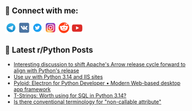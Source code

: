 ## 🔎 Connect with me:
[<img src="https://github.com/bullbesh/bullbesh/blob/main/images/Telegram.png" width="32" height="32" />](https://t.me/bullbesh)
[<img src="https://github.com/bullbesh/bullbesh/blob/main/images/VK.png" width="32" height="32" />](https://vk.com/bullbesh)
[<img src="https://github.com/bullbesh/bullbesh/blob/main/images/Twitter.png" width="32" height="32" />](https://twitter.com/bullbesh1)
[<img src="https://github.com/bullbesh/bullbesh/blob/main/images/Instagram.png" width="32" height="32" />](https://www.instagram.com/bullbesh)
[<img src="https://github.com/bullbesh/bullbesh/blob/main/images/Reddit.png" width="32" height="32" />](https://www.reddit.com/user/bullbesh)
[<img src="https://github.com/bullbesh/bullbesh/blob/main/images/YouTube.png" width="32" height="32" />](https://www.youtube.com/channel/UCtfjRs6uzgq5mfm8S06WTcg)

## 📕 Latest r/Python Posts
<!-- BLOG-POST-LIST:START -->
- [Interesting discussion to shift Apache&#39;s Arrow release cycle forward to align with Python&#39;s release](https://www.reddit.com/r/Python/comments/1o17iwq/interesting_discussion_to_shift_apaches_arrow/)
- [Use uv with Python 3.14 and IIS sites](https://www.reddit.com/r/Python/comments/1o150hi/use_uv_with_python_314_and_iis_sites/)
- [Pyloid: Electron for Python Developer • Modern Web-based desktop app framework](https://www.reddit.com/r/Python/comments/1o0zsa2/pyloid_electron_for_python_developer_modern/)
- [T-Strings: Worth using for SQL in Python 3.14?](https://www.reddit.com/r/Python/comments/1o0wajw/tstrings_worth_using_for_sql_in_python_314/)
- [Is there conventional terminology for &quot;non-callable attribute&quot;](https://www.reddit.com/r/Python/comments/1o0u0ts/is_there_conventional_terminology_for_noncallable/)
<!-- BLOG-POST-LIST:END -->
